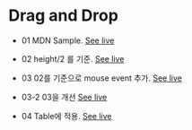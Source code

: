 
# Drag and Drop

- 01 MDN Sample.
[See live](https://thegicode.github.io/vanilaJS-lab/drag-drop/01.html)

- 02 height/2 를 기준.
[See live](https://thegicode.github.io/vanilaJS-lab/drag-drop/02.html)

- 03 02를 기준으로 mouse event 추가.
[See live](https://thegicode.github.io/vanilaJS-lab/drag-drop/03.html)

- 03-2 03을 개선
[See live](https://thegicode.github.io/vanilaJS-lab/drag-drop/03-2.html)

- 04 Table에 적용.
[See live](https://thegicode.github.io/vanilaJS-lab/drag-drop/04.html)
